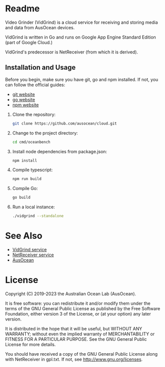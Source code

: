 # Readme

Video Grinder (VidGrind) is a cloud service for receiving and storing media and
data from AusOcean devices.

VidGrind is written in Go and runs on Google App Engine
Standard Edition (part of Google Cloud.)

VidGrind's predecessor is NetReceiver (from which it is derived).

## Installation and Usage

Before you begin, make sure you have git, go and npm installed. If not, you 
can follow the official guides:

* [git website](https://git-scm.com/book/en/v2/Getting-Started-Installing-Git)
* [go website](https://go.dev/doc/install)
* [npm website](https://docs.npmjs.com/downloading-and-installing-node-js-and-npm)

1.  Clone the repository:
    ```bash
    git clone https://github.com/ausocean/cloud.git
2.  Change to the project directory:
    ```bash
    cd cmd/oceanbench
3.  Install node dependencies from package.json:
    ```bash
    npm install
4.  Compile typescript:
    ```bash
    npm run build
5.  Compile Go:
    ```bash
    go build
6.  Run a local instance:
    ```bash
    ./vidgrind --standalone

# See Also

* [VidGrind service](http://vidgrind.appspot.com)
* [NetReceiver service](https://netreceiver.appspot.com)
* [AusOcean](https://www.ausocean.org)

# License

Copyright (C) 2019-2023 the Australian Ocean Lab (AusOcean).

It is free software: you can redistribute it and/or modify them
under the terms of the GNU General Public License as published by the
Free Software Foundation, either version 3 of the License, or (at your
option) any later version.

It is distributed in the hope that it will be useful, but WITHOUT
ANY WARRANTY; without even the implied warranty of MERCHANTABILITY or
FITNESS FOR A PARTICULAR PURPOSE. See the GNU General Public License
for more details.

You should have received a copy of the GNU General Public License
along with NetReceiver in gpl.txt. If not, see
<http://www.gnu.org/licenses>.